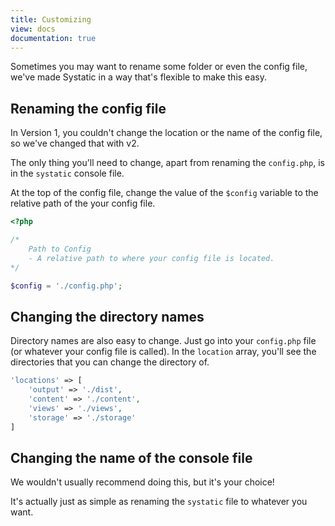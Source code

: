 ```yaml
---
title: Customizing
view: docs
documentation: true
---
```


Sometimes you may want to rename some folder or even the config file, we've made Systatic in a way that's flexible to make this easy.

## Renaming the config file

In Version 1, you couldn't change the location or the name of the config file, so we've changed that with v2.

The only thing you'll need to change, apart from renaming the `config.php`, is in the `systatic` console file.

At the top of the config file, change the value of the `$config` variable to the relative path of the your config file.

```php
<?php

/*
    Path to Config
    - A relative path to where your config file is located.
*/

$config = './config.php';
```

## Changing the directory names

Directory names are also easy to change. Just go into your `config.php` file (or whatever your config file is called). In the `location` array, you'll see the directories that you can change the directory of.

```php
'locations' => [
	'output' => './dist',
	'content' => './content',
	'views' => './views',
	'storage' => './storage'
]
```

## Changing the name of the console file

We wouldn't usually recommend doing this, but it's your choice!

It's actually just as simple as renaming the `systatic` file to whatever you want.